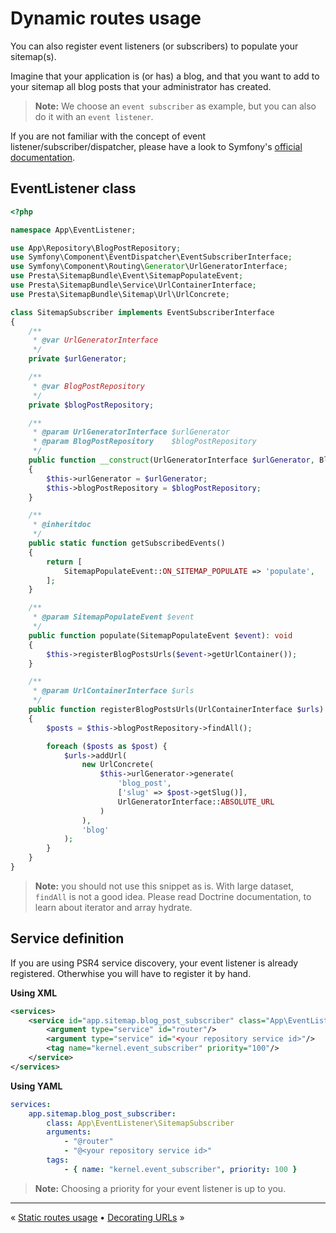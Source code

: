 # Dynamic routes usage


You can also register event listeners (or subscribers) to populate your sitemap(s).

Imagine that your application is (or has) a blog, and that you want to add to your sitemap
all blog posts that your administrator has created.

> **Note:** We choose an `event subscriber` as example, but you can also do it with an `event listener`.

If you are not familiar with the concept of event listener/subscriber/dispatcher, 
please have a look to Symfony's [official documentation](http://symfony.com/doc/current/event_dispatcher.html).


## EventListener class

```php
<?php

namespace App\EventListener;

use App\Repository\BlogPostRepository;
use Symfony\Component\EventDispatcher\EventSubscriberInterface;
use Symfony\Component\Routing\Generator\UrlGeneratorInterface;
use Presta\SitemapBundle\Event\SitemapPopulateEvent;
use Presta\SitemapBundle\Service\UrlContainerInterface;
use Presta\SitemapBundle\Sitemap\Url\UrlConcrete;

class SitemapSubscriber implements EventSubscriberInterface
{
    /**
     * @var UrlGeneratorInterface
     */
    private $urlGenerator;

    /**
     * @var BlogPostRepository
     */
    private $blogPostRepository;

    /**
     * @param UrlGeneratorInterface $urlGenerator
     * @param BlogPostRepository    $blogPostRepository
     */
    public function __construct(UrlGeneratorInterface $urlGenerator, BlogPostRepository $blogPostRepository)
    {
        $this->urlGenerator = $urlGenerator;
        $this->blogPostRepository = $blogPostRepository;
    }

    /**
     * @inheritdoc
     */
    public static function getSubscribedEvents()
    {
        return [
            SitemapPopulateEvent::ON_SITEMAP_POPULATE => 'populate',
        ];
    }

    /**
     * @param SitemapPopulateEvent $event
     */
    public function populate(SitemapPopulateEvent $event): void
    {
        $this->registerBlogPostsUrls($event->getUrlContainer());
    }

    /**
     * @param UrlContainerInterface $urls
     */
    public function registerBlogPostsUrls(UrlContainerInterface $urls): void
    {
        $posts = $this->blogPostRepository->findAll();

        foreach ($posts as $post) {
            $urls->addUrl(
                new UrlConcrete(
                    $this->urlGenerator->generate(
                        'blog_post',
                        ['slug' => $post->getSlug()],
                        UrlGeneratorInterface::ABSOLUTE_URL
                    )
                ),
                'blog'
            );
        }
    }
}
```

> **Note:** you should not use this snippet as is. With large dataset, `findAll` is not a good idea. 
>            Please read Doctrine documentation, to learn about iterator and array hydrate.


## Service definition

If you are using PSR4 service discovery, your event listener is already registered.
Otherwhise you will have to register it by hand.


**Using XML**

```xml
<services>
    <service id="app.sitemap.blog_post_subscriber" class="App\EventListener\SitemapSubscriber">
        <argument type="service" id="router"/>
        <argument type="service" id="<your repository service id>"/>
        <tag name="kernel.event_subscriber" priority="100"/>
    </service>
</services>
```

**Using YAML**

```yaml
services:
    app.sitemap.blog_post_subscriber:
        class: App\EventListener\SitemapSubscriber
        arguments: 
            - "@router"
            - "@<your repository service id>"
        tags:
            - { name: "kernel.event_subscriber", priority: 100 }
```

> **Note:** Choosing a priority for your event listener is up to you.


---

« [Static routes usage](3-static-routes-usage.md) • [Decorating URLs](5-decorating-urls.md) »
